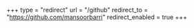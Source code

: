 +++
type = "redirect"
url = "/github"
redirect_to = "https://github.com/mansoorbarri"
redirect_enabled = true
+++